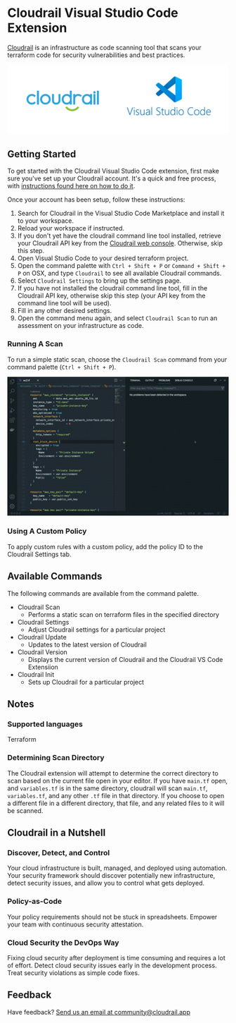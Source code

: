 # Cloudrail Visual Studio Code Extension
[Cloudrail](https://cloudrail.app) is an infrastructure as code scanning tool that scans your terraform code for security vulnerabilities and best practices.

![Cloudrail Logo](images/cloudrail_vscode.png)

## Getting Started
To get started with the Cloudrail Visual Studio Code extension, first make sure you've set up your Cloudrail account. It's a quick and free process, with [instructions found here on how to do it](https://docs.cloudrail.app/#/getting-started/account-setup).

Once your account has been setup, follow these instructions:

1. Search for Cloudrail in the Visual Studio Code Marketplace and install it to your workspace.
2. Reload your workspace if instructed.
3. If you don't yet have the cloudrail command line tool installed, retrieve your Cloudrail API key from the [Cloudrail web console](https://web.cloudrail.app). Otherwise, skip this step.
4. Open Visual Studio Code to your desired terraform project.
5. Open the command palette with `Ctrl + Shift + P` or `Command + Shift + P` on OSX, and type `Cloudrail` to see all available Cloudrail commands.
6. Select `Cloudrail Settings` to bring up the settings page.
7. If you have not installed the cloudrail command line tool, fill in the Cloudrail API key, otherwise skip this step (your API key from the command line tool will be used).
8. Fill in any other desired settings.
9. Open the command menu again, and select `Cloudrail Scan` to run an assessment on your infrastructure as code.

### Running A Scan
To run a simple static scan, choose the `Cloudrail Scan` command from your command palette (`Ctrl + Shift + P`). 

![Running the Cloudrail Scan command.](images/cloudrail_scan.gif)

### Using A Custom Policy
To apply custom rules with a custom policy, add the policy ID to the Cloudrail Settings tab. 

## Available Commands
The following commands are available from the command palette.
* Cloudrail Scan
    * Performs a static scan on terraform files in the specified directory
* Cloudrail Settings
    * Adjust Cloudrail settings for a particular project
* Cloudrail Update
    * Updates to the latest version of Cloudrail
* Cloudrail Version
    * Displays the current version of Cloudrail and the Cloudrail VS Code Extensiion
* Cloudrail Init
    * Sets up Cloudrail for a particular project


## Notes

### Supported languages
Terraform

### Determining Scan Directory
The Cloudrail extension will attempt to determine the correct directory to scan based on the current file open in your editor. If you have `main.tf` open, and `variables.tf` is in the same directory, cloudrail will scan `main.tf`, `variables.tf`, and any other `.tf` file in that directory. If you choose to open a different file in a different directory, that file, and any related files to it will be scanned.

## Cloudrail in a Nutshell
### Discover, Detect, and Control

Your cloud infrastructure is built, managed, and deployed using automation. Your security framework should discover potentially new infrastructure, detect security issues, and allow you to control what gets deployed.

### Policy-as-Code

Your policy requirements should not be stuck in spreadsheets. Empower your team with continuous security attestation.
### Cloud Security the DevOps Way

Fixing cloud security after deployment is time consuming and requires a lot of effort. Detect cloud security issues early in the development process. Treat security violations as simple code fixes.

## Feedback
Have feedback? [Send us an email at community@cloudrail.app](mailto:community@cloudrail.app)